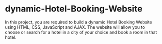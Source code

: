 # dynamic-Hotel-Booking-Website

In this project, you are required to build a dynamic Hotel Booking Website using HTML, CSS, JavaScript and AJAX. The website will allow you to choose or search for a hotel in a city of your choice and book a room in that hotel.
